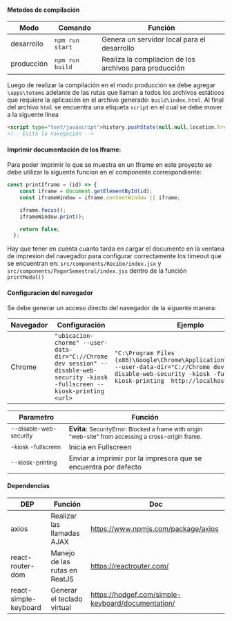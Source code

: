 #### Metodos de compilación

| Modo | Comando | Función | 
| ------ | ------ | ------ | 
| desarrollo | `npm run start` | Genera un servidor local para el desarrollo  | 
| producción | `npm run build` | Realiza la compilacion de los archivos para producción  |

Luego de realizar la compilación en el modo producción se debe agregar `\apps\totems` adelante de las rutas que llaman a todos los archivos estáticos que requiere la aplicación en el archivo generado: `build\index.html`. 
Al final del archivo `html` se encuentra una etiqueta `script` en el cual se debe mover a la siguente línea

```html
<script type="text/javascript">history.pushState(null,null,location.href),history.back(),history.forward(),window.onpopstate=function(){history.go(1)}</script>
<!-- Evita la navegación -->
```
#### Imprimir documentación de los Iframe:

Para poder imprimir lo que se muestra en un Iframe en este proyecto se debe utilizar la siguente funcion en el componente correspondiente:

```javascript
const printIframe = (id) => {
    const iframe = document.getElementById(id);
    const iframeWindow = iframe.contentWindow || iframe;

    iframe.focus();
    iframeWindow.print();

    return false;
  };
```
Hay que tener en cuenta cuanto tarda en cargar el documento en la ventana de impresion del navegador para configurar correctamente los timeout que se encuentran en: `src/components/Recibo/index.jsx` y `src/components/PagarSemestral/index.jsx` dentro de la función `printModal()`


#### Configuracion del navegador 
Se debe generar un acceso directo del navegador de la siguente manera:


| Navegador | Configuración | Ejemplo |
| ------ | ------ | ------ |
| Chrome  |  `"ubicacion-chorme" --user-data-dir="C://Chrome dev session" --disable-web-security -kiosk -fullscreen --kiosk-printing  <url>` | `"C:\Program Files (x86)\Google\Chrome\Application\chrome.exe" --user-data-dir="C://Chrome dev session" --disable-web-security -kiosk -fullscreen --kiosk-printing  http://localhost:3000` |


| Parametro | Función |
| ------ | ------ |
| <small>--disable-web-security</small>  | <b>Evita</b>: <small>SecurityError: Blocked a frame with origin "web-site" from accessing a cross-origin frame.</small>  |
| <small>-kiosk -fullscreen</small> | Inicia en Fullscreen |
| <small>--kiosk-printing</small> | Enviar a imprimir por la impresora que se encuentra por defecto |

#### Dependencias

| DEP | Función | Doc |
| ------ | ------ | ------ |
| axios | Realizar las llamadas AJAX  | https://www.npmjs.com/package/axios |
| react-router-dom | Manejo de las rutas en ReatJS  | https://reactrouter.com/ |
| react-simple-keyboard | Generar el teclado virtual | https://hodgef.com/simple-keyboard/documentation/ |

